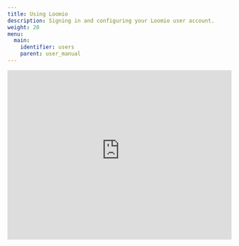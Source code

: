 ```yaml
---
title: Using Loomio
description: Signing in and configuring your Loomio user account.
weight: 20
menu:
  main:
    identifier: users
    parent: user_manual
---
```


<iframe width="100%" height="380px" src="https://www.youtube-nocookie.com/embed/np02ObWLpJM" frameborder="0" allowfullscreen></iframe>

